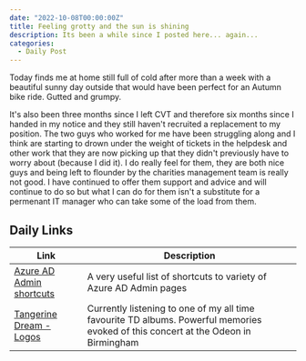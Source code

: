 ```yaml
---
date: "2022-10-08T00:00:00Z"
title: Feeling grotty and the sun is shining
description: Its been a while since I posted here... again...
categories:
  - Daily Post
---
```

Today finds me at home still full of cold after more than a week with a beautiful sunny day outside that would have been perfect for an Autumn bike ride. Gutted and grumpy.

It's also been three months since I left CVT and therefore six months since I handed in my notice and they still haven't recruited a replacement to my  position. The two guys who worked for me have been struggling along and I think are starting to drown under the weight of tickets in the helpdesk and other work that they are now picking up that they didn't previously have to worry about (because I did it). I do really feel for them, they are both nice guys and being left to flounder by the charities management team is really not good. I have continued to offer them support and advice and will continue to do so but what I can do for them isn't a substitute for a permenant IT manager who can take some of the load from them.

## Daily Links

|Link|Description|
|--------|----|
|[Azure AD Admin shortcuts](https://twitter.com/merill/status/1578301242530443264?s=20&t=FwmWoB70r6a9_YIKd0p_kQ)| A very useful list of shortcuts to variety of Azure AD Admin pages |
|[Tangerine Dream - Logos](https://music.apple.com/gb/album/logos-live-recorded-live-at-the-dominion-london-1982/724499904)|Currently listening to one of my all time favourite TD albums. Powerful memories evoked of this concert at the Odeon in Birmingham|
